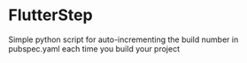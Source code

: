 # FlutterStep
Simple python script for auto-incrementing the build number in pubspec.yaml each time you build your project
